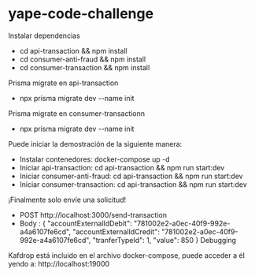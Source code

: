 # yape-code-challenge
Instalar dependencias

- cd api-transaction && npm install
- cd consumer-anti-fraud && npm install
- cd consumer-transaction && npm install

Prisma migrate en api-transaction

- npx prisma migrate dev --name init

Prisma migrate en consumer-transactionn 

- npx prisma migrate dev --name init

Puede iniciar la demostración de la siguiente manera:

- Instalar contenedores: docker-compose up -d
- Iniciar api-transaction: cd api-transaction && npm run start:dev
- Iniciar consumer-anti-fraud: cd api-transaction && npm run start:dev
- Iniciar consumer-transaction: cd api-transaction && npm run start:dev

¡Finalmente solo envíe una solicitud!

- POST http://localhost:3000/send-transaction
- Body : {
              "accountExternalIdDebit": "781002e2-a0ec-40f9-992e-a4a6107fe6cd",
              "accountExternalIdCredit": "781002e2-a0ec-40f9-992e-a4a6107fe6cd",
              "tranferTypeId": 1,
              "value": 850
          }
Debugging

Kafdrop está incluido en el archivo docker-compose, puede acceder a él yendo a: http://localhost:19000


